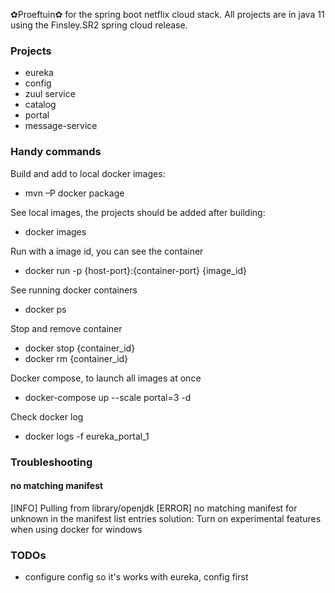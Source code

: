 ✿Proeftuin✿ for the spring boot netflix cloud stack.
All projects are in java 11 using the Finsley.SR2 spring cloud release.

### Projects
- eureka
- config
- zuul service
- catalog
- portal
- message-service

### Handy commands
Build and add to local docker images:
- mvn –P docker package 

See local images, the projects should be added after building:
- docker images 

Run with a image id, you can see the container
- docker run -p {host-port}:{container-port} {image_id}

See running docker containers
- docker ps

Stop and remove container
- docker stop {container_id}
- docker rm {container_id}

Docker compose, to launch all images at once
- docker-compose up --scale portal=3 -d

Check docker log
- docker logs -f eureka_portal_1

### Troubleshooting

#### no matching manifest
[INFO] Pulling from library/openjdk
[ERROR] no matching manifest for unknown in the manifest list entries
solution: Turn on experimental features when using docker for windows

### TODOs
- configure config so it's works with eureka, config first